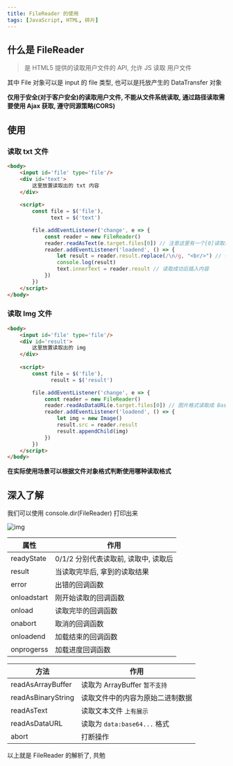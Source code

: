 ```yaml
---
title: FileReader 的使用
tags: [JavaScript, HTML, 碎片]
---
```


## 什么是 FileReader

> 是 HTML5 提供的读取用户文件的 API, 允许 JS 读取 用户文件

其中 File 对象可以是 input 的 file 类型, 也可以是托放产生的 DataTransfer 对象

**仅用于安全(对于客户安全)的读取用户文件, 不能从文件系统读取, 通过路径读取需要使用 Ajax 获取, 遵守同源策略(CORS)**



## 使用

### 读取 txt 文件

```html
<body>
    <input id='file' type='file'/>
    <div id='text'>
        这里放置读取出的 txt 内容
    </div>
    
    <script>
        const file = $('file'),
              text = $('text')

        file.addEventListener('change', e => {
            const reader = new FileReader()
            reader.readAsText(e.target.files[0]) // 注意这里有一个[0]读取第一个文件
            reader.addEventListener('loadend', () => {
                let result = reader.result.replace(/\n/g, "<br/>") // 替换换行
                console.log(result)
                text.innerText = reader.result // 读取成功后插入内容
            })
        })
    </script>
</body>
```

### 读取 Img 文件

```html
<body>
    <input id='file' type='file'/>
    <div id='result'>
        这里放置读取出的 img
    </div>
    
    <script>
        const file = $('file'),
              result = $('result')

        file.addEventListener('change', e => {
            const reader = new FileReader()
            reader.readAsDataURL(e.target.files[0]) // 图片格式读取成 Base64编码
            reader.addEventListener('loadend', () => {
                let img = new Image()
                result.src = reader.result
                result.appendChild(img)
            })
        })
    </script>
</body>
```

**在实际使用场景可以根据文件对象格式判断使用哪种读取格式**

## 深入了解

我们可以使用 console.dir(FileReader) 打印出来

![img](./Imgs/method-on-filereader.png)

| 属性        | 作用                                 |
| ----------- | ------------------------------------ |
| readyState  | 0/1/2 分别代表读取前, 读取中, 读取后 |
| result      | 当读取完毕后, 拿到的读取结果         |
| error       | 出错的回调函数                       |
| onloadstart | 刚开始读取的回调函数                 |
| onload      | 读取完毕的回调函数                   |
| onabort     | 取消的回调函数                       |
| onloadend   | 加载结束的回调函数                   |
| onprogerss  | 加载进度回调函数                     |



| 方法               | 作用                             |
| ------------------ | -------------------------------- |
| readAsArrayBuffer  | 读取为 ArrayBuffer `暂不支持`    |
| readAsBinaryString | 读取文件中的内容为原始二进制数据 |
| readAsText         | 读取文本文件 `上有展示`          |
| readAsDataURL      | 读取为 `data:base64...` 格式     |
| abort              | 打断操作                         |

以上就是 FileReader 的解析了, 共勉
